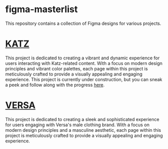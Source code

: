 # figma-masterlist
This repository contains a collection of Figma designs for various projects.

# [KATZ](https://www.figma.com/file/4ZiCIvqxdkD3wbEZyXyrGV/KATZ?type=design&node-id=0%3A1&mode=design&t=22pcPhamRCqXluAL-1)

This project is dedicated to creating a vibrant and dynamic experience for users interacting with Katz-related content. With a focus on modern design principles and vibrant color palettes, each page within this project is meticulously crafted to provide a visually appealing and engaging experience. This project is currently under construction, but you can sneak a peek and follow along with the progress [here](https://github.com/sasacampi/katz). 

# [VERSA](https://www.figma.com/file/XHBmXmzN0J808Strsn4dvi/VERSA-%2F%2F-LANDING-PG?type=design&mode=design&t=22pcPhamRCqXluAL-1)
This project is dedicated to creating a sleek and sophisticated experience for users engaging with Versa's male clothing brand. With a focus on modern design principles and a masculine aesthetic, each page within this project is meticulously crafted to provide a visually appealing and engaging experience.
